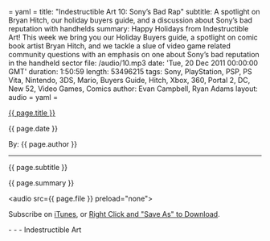 = yaml =
title: "Indestructible Art 10: Sony’s Bad Rap"
subtitle: A spotlight on Bryan Hitch, our holiday buyers guide, and a discussion about Sony’s bad reputation with handhelds
summary: Happy Holidays from Indestructible Art! This week we bring you our Holiday Buyers guide, a spotlight on comic book artist Bryan Hitch, and we tackle a slue of video game related community questions with an emphasis on one about Sony’s bad reputation in the handheld sector
file: /audio/10.mp3
date: 'Tue, 20 Dec 2011 00:00:00 GMT'
duration: 1:50:59
length: 53496215
tags: Sony, PlayStation, PSP, PS Vita, Nintendo, 3DS, Mario, Buyers Guide, Hitch, Xbox, 360, Portal 2, DC, New 52, Video Games, Comics
author: Evan Campbell, Ryan Adams
layout: audio
= yaml =

<a href="{{ page.url }}" class='postTitleLink'><p class='postTitle'>{{ page.title }}</p></a>
<p class='postPublished'>{{ page.date }}</p>
<p class='postAuthor'>By: {{ page.author }}</p>
<hr>
<p class='podcastSummary'>{{ page.subtitle }}</p>

<p class='podcastSummary'>{{ page.summary }}</p>

<audio src={{ page.file }} preload="none"></audio>
<p class='subLinks'>Subscribe on <a href='http://bit.ly/iapodcast'>iTunes</a>, or <a href={{ file }}>Right Click and "Save As" to Download</a>.</p>
- - -
Indestructible Art
